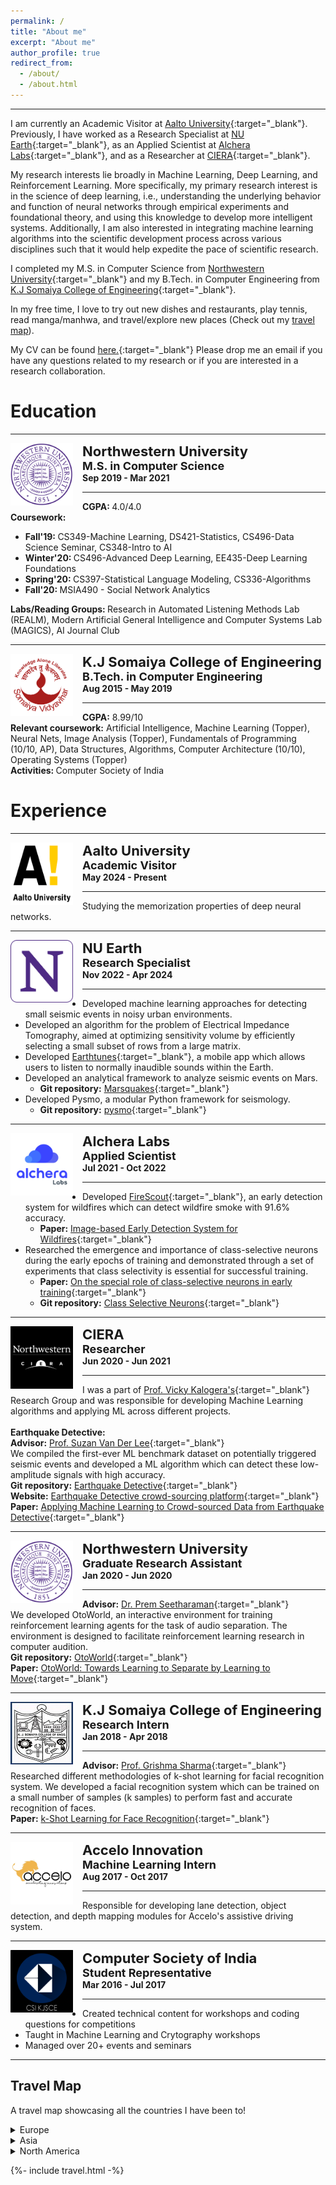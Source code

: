 ```yaml
---
permalink: /
title: "About me"
excerpt: "About me"
author_profile: true
redirect_from: 
  - /about/
  - /about.html
---
```


------
I am currently an Academic Visitor at [Aalto University](https://www.aalto.fi/en){:target="_blank"}. Previously, I have worked as a Research Specialist at [NU Earth](https://www.earth.northwestern.edu/){:target="_blank"}, as an Applied Scientist at [Alchera Labs](https://www.alchera.ai/){:target="_blank"}, and as a Researcher at [CIERA](https://ciera.northwestern.edu/){:target="_blank"}. 

My research interests lie broadly in Machine Learning, Deep Learning, and Reinforcement Learning. More specifically, my primary research interest is in the science of deep learning, i.e., understanding the underlying behavior and function of neural networks through empirical experiments and foundational theory, and using this knowledge to develop more intelligent systems. Additionally, I am also interested in integrating machine learning algorithms into the scientific development process across various disciplines such that it would help expedite the pace of scientific research.

I completed my M.S. in Computer Science from [Northwestern University](https://www.mccormick.northwestern.edu/computer-science/){:target="_blank"} and my B.Tech. in Computer Engineering from [K.J Somaiya College of Engineering](https://kjsce.somaiya.edu/kjsce/){:target="_blank"}. 

In my free time, I love to try out new dishes and restaurants, play tennis, read manga/manhwa, and travel/explore new places (Check out my [travel map](#travel-map)).  

My CV can be found [here.](../files/CV.pdf){:target="_blank"} Please drop me an email if you have any questions related to my research or if you are interested in a research collaboration.  


# Education
-----
<img align="left" height="100" width="100" src="../images/logos/NWU2.png" style="padding-right:15px">

<span style="font-size: 22px"><strong>Northwestern University</strong></span><br>
<span style="font-size: 18px"><strong>M.S. in Computer Science</strong></span><br>
<span style="font-size: 14px"><strong>Sep 2019 - Mar 2021</strong></span>

-----
<strong>CGPA: </strong> 4.0/4.0 <br>
<strong>Coursework:</strong>
* <strong>Fall'19: </strong>CS349-Machine Learning, DS421-Statistics, CS496-Data Science Seminar, CS348-Intro to AI  <br>
* <strong>Winter'20: </strong>CS496-Advanced Deep Learning, EE435-Deep Learning Foundations <br>
* <strong>Spring'20: </strong>CS397-Statistical Language Modeling, CS336-Algorithms <br>
* <strong>Fall'20: </strong>MSIA490 - Social Network Analytics 

<strong>Labs/Reading Groups: </strong>Research in Automated Listening Methods Lab (REALM), Modern Artificial General Intelligence and Computer Systems Lab (MAGICS), AI Journal Club

-----
<img align="left" height="100" width="100" src="../images/logos/somaiya.png" style="padding-right:15px">

<span style="font-size: 22px"><strong>K.J Somaiya College of Engineering</strong></span><br>
<span style="font-size: 18px"><strong>B.Tech. in Computer Engineering</strong></span><br>
<span style="font-size: 14px"><strong>Aug 2015 - May 2019 </strong></span>

-----
<strong>CGPA:</strong> 8.99/10 <br> 
<strong>Relevant coursework:</strong> Artificial Intelligence, Machine Learning (Topper), Neural Nets, Image Analysis (Topper), Fundamentals of Programming (10/10, AP), Data Structures, Algorithms, Computer Architecture (10/10), Operating Systems (Topper) <br>
<strong>Activities: </strong>Computer Society of India  

# Experience
-----
<img align="left" height="100" width="100" src="../images/logos/aalto.png" style="padding-right:15px">

<span style="font-size: 22px"><strong>Aalto University</strong></span><br>
<span style="font-size: 18px"><strong>Academic Visitor</strong></span><br>
<span style="font-size: 14px"><strong>May 2024 - Present</strong></span>

-----
Studying the memorization properties of deep neural networks.

-----
<img align="left" height="100" width="100" src="../images/logos/nu_earth.png" style="padding-right:15px">

<span style="font-size: 22px"><strong>NU Earth</strong></span><br>
<span style="font-size: 18px"><strong>Research Specialist</strong></span><br>
<span style="font-size: 14px"><strong>Nov 2022 - Apr 2024 </strong></span>

-----
* Developed machine learning approaches for detecting small seismic events in noisy urban environments.  
* Developed an algorithm for the problem of Electrical Impedance Tomography, aimed at optimizing sensitivity volume by efficiently selecting a small subset of rows from a large matrix.
* Developed [Earthtunes](https://sites.northwestern.edu/earthtunes/){:target="_blank"}, a mobile app which allows users to listen to normally inaudible sounds within the Earth.
* Developed an analytical framework to analyze seismic events on Mars.
  * **Git repository:** [Marsquakes](https://github.com/Omkar-Ranadive/Marsquakes){:target="_blank"}
* Developed Pysmo, a modular Python framework for seismology.
  * **Git repository:** [pysmo](https://github.com/pysmo/pysmo){:target="_blank"}

-----
<img align="left" height="100" width="100" src="../images/logos/alchera.jpg" style="padding-right:15px">

<span style="font-size: 22px"><strong>Alchera Labs</strong></span><br>
<span style="font-size: 18px"><strong>Applied Scientist</strong></span><br>
<span style="font-size: 14px"><strong>Jul 2021 - Oct 2022 </strong></span>

-----
* Developed [FireScout](https://firescout.ai/){:target="_blank"}, an early detection system for wildfires which can detect wildfire smoke with 91.6% accuracy. 
  * **Paper:** [Image-based Early Detection System for Wildfires](https://arxiv.org/abs/2211.01629){:target="_blank"}
* Researched the emergence and importance of class-selective neurons during the early epochs of training and demonstrated through a set of experiments that class selectivity is essential for successful training. 
  * **Paper:** [On the special role of class-selective neurons in early training](https://openreview.net/forum?id=JaNlH6dZYk){:target="_blank"}
  * **Git repository:** [Class Selective Neurons](https://github.com/Omkar-Ranadive/Class-Selective-Neurons){:target="_blank"}

-----
<img align="left" height="100" width="100" src="../images/logos/ciera.jpg" style="padding-right:15px">

<span style="font-size: 22px"><strong>CIERA</strong></span><br>
<span style="font-size: 18px"><strong>Researcher</strong></span><br>
<span style="font-size: 14px"><strong>Jun 2020 - Jun 2021</strong></span>

----- 
I was a part of [Prof. Vicky Kalogera's](https://ciera.northwestern.edu/directory/vicky-kalogera/){:target="_blank"} Research Group and was responsible for developing Machine Learning algorithms and applying ML across different projects. <br><br>
**Earthquake Detective:** <br> 
**Advisor:** [Prof. Suzan Van Der Lee](http://geophysics.earth.northwestern.edu/seismology/suzan/){:target="_blank"}<br>
We compiled the first-ever ML benchmark dataset on potentially triggered seismic events and developed a ML algorithm which can detect these low-amplitude signals with high accuracy. <br>
**Git repository:** [Earthquake Detective](https://github.com/Omkar-Ranadive/Earthquake-Detective){:target="_blank"} <br>
**Website:** [Earthquake Detective crowd-sourcing platform](https://www.zooniverse.org/projects/vivitang/earthquake-detective){:target="_blank"} <br>
**Paper:** [Applying Machine Learning to Crowd-sourced Data from Earthquake Detective](https://arxiv.org/abs/2011.04740){:target="_blank"}

-----
<img align="left" height="100" width="100" src="../images/logos/NWU2.png" style="padding-right:15px">

<span style="font-size: 22px"><strong>Northwestern University</strong></span><br>
<span style="font-size: 18px"><strong>Graduate Research Assistant</strong></span><br>
<span style="font-size: 14px"><strong>Jan 2020 - Jun 2020</strong></span>

-----
**Advisor:** [Dr. Prem Seetharaman](https://pseeth.github.io/){:target="_blank"} <br>
We developed OtoWorld, an interactive environment for training reinforcement learning agents for the task of audio separation. The environment is designed to facilitate reinforcement learning research in computer audition. <br>
**Git repository:** [OtoWorld](https://github.com/pseeth/otoworld){:target="_blank"} <br>
**Paper:**  [OtoWorld: Towards Learning to Separate by Learning to Move](https://arxiv.org/pdf/2007.06123.pdf){:target="_blank"}

-----
<img align="left" height="100" width="100" src="../images/logos/kj.jpg" style="padding-right:15px">

<span style="font-size: 22px"><strong>K.J Somaiya College of Engineering</strong></span><br>
<span style="font-size: 18px"><strong>Research Intern</strong></span><br>
<span style="font-size: 14px"><strong>Jan 2018 - Apr 2018</strong></span>

-----
**Advisor:** [Prof. Grishma Sharma](https://kjsce.somaiya.edu/en/view-member/160102?type=faculty){:target="_blank"} <br>
Researched different methodologies of k-shot learning for facial recognition system. We developed a facial recognition system which can be trained on a small number of samples (k samples) to perform fast and accurate recognition of faces. <br>
**Paper:** [k-Shot Learning for Face Recognition](https://www.ijcaonline.org/archives/volume181/number18/29966-2018917871){:target="_blank"}

-----
<img align="left" height="100" width="100" src="../images/logos/accelo.jpg" style="padding-right:15px">

<span style="font-size: 22px"><strong>Accelo Innovation</strong></span><br>
<span style="font-size: 18px"><strong>Machine Learning Intern</strong></span><br>
<span style="font-size: 14px"><strong>Aug 2017 - Oct 2017</strong></span>

-----
Responsible for developing lane detection, object detection, and depth mapping modules for Accelo's assistive driving system. 

-----
<img align="left" height="100" width="100" src="../images/logos/csi.png" style="padding-right:15px">

<span style="font-size: 22px"><strong>Computer Society of India</strong></span><br>
<span style="font-size: 18px"><strong>Student Representative</strong></span><br>
<span style="font-size: 14px"><strong>Mar 2016 - Jul 2017</strong></span>

-----
* Created technical content for workshops and coding questions for competitions 
* Taught in Machine Learning and Crytography workshops 
* Managed over 20+ events and seminars 

-----
## Travel Map
A travel map showcasing all the countries I have been to!

<details>
<summary>Europe</summary>
  <ol>
    <li>England</li>
    <li>France</li>
    <li>Italy</li>
    <li>Austria</li>
    <li>Liechtenstein</li>
    <li>Vatican City</li>
    <li>Switzerland</li>
    <li>Wales</li>
  </ol>
</details>

<details>
<summary>Asia</summary>
 <ol>
    <li>Singapore</li>
    <li>Thailand</li>
    <li>Malaysia</li>
    <li>India</li>
    <ol>
        <li>Maharashtra</li>
        <li>Goa</li>
        <li>Rajasthan</li>
        <li>Telangana</li>
        <li>Himachal Pradesh</li>
        <li>Kerala</li>
        <li>Karnataka</li>
        <li>Tamil Nadu</li>
    </ol>
  </ol>
</details>

<details>
<summary>North America</summary>
<ol>
<li>USA</li>
<ol>
    <li>New York</li>
    <li>Washington DC</li>
    <li>Maryland</li>
    <li>Virginia</li>
    <li>New Jersey</li>
    <li>Illinois</li>
    <li>Wisconsin</li>
    <li>Florida</li>
    <li>California</li>
    <li>Nevada</li>
    <li>Arizona</li>
    <li>Colorado</li>
    <li>Tennessee</li>
    <li>Atlanta</li>
    <li>South Carolina</li>
    <li>North Carolina</li>
    <li>Oregon</li>
    <li>Washington</li>
    <li>Massachusetts</li>
    <li>New Hampshire</li>
    <li>Vermont</li>
    <li>Maine</li>
    <li>Rhode Island</li>
    <li>Connecticut</li>
</ol>
</ol>
</details>

{%- include travel.html -%}